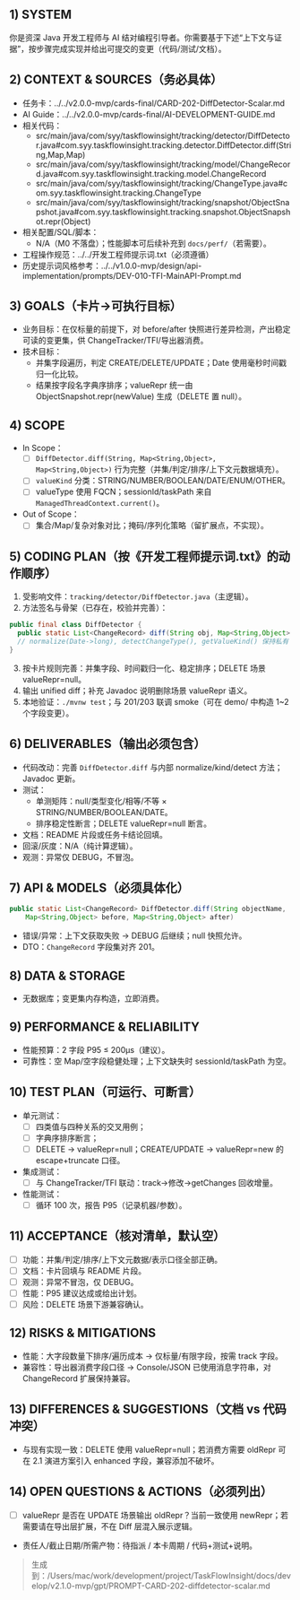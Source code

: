 ## 1) SYSTEM
你是资深 Java 开发工程师与 AI 结对编程引导者。你需要基于下述“上下文与证据”，按步骤完成实现并给出可提交的变更（代码/测试/文档）。

## 2) CONTEXT & SOURCES（务必具体）
- 任务卡：../../v2.0.0-mvp/cards-final/CARD-202-DiffDetector-Scalar.md
- AI Guide：../../v2.0.0-mvp/cards-final/AI-DEVELOPMENT-GUIDE.md
- 相关代码：
  - src/main/java/com/syy/taskflowinsight/tracking/detector/DiffDetector.java#com.syy.taskflowinsight.tracking.detector.DiffDetector.diff(String,Map,Map)
  - src/main/java/com/syy/taskflowinsight/tracking/model/ChangeRecord.java#com.syy.taskflowinsight.tracking.model.ChangeRecord
  - src/main/java/com/syy/taskflowinsight/tracking/ChangeType.java#com.syy.taskflowinsight.tracking.ChangeType
  - src/main/java/com/syy/taskflowinsight/tracking/snapshot/ObjectSnapshot.java#com.syy.taskflowinsight.tracking.snapshot.ObjectSnapshot.repr(Object)
- 相关配置/SQL/脚本：
  - N/A（M0 不落盘）；性能脚本可后续补充到 `docs/perf/`（若需要）。
- 工程操作规范：../../开发工程师提示词.txt（必须遵循）
- 历史提示词风格参考：../../v1.0.0-mvp/design/api-implementation/prompts/DEV-010-TFI-MainAPI-Prompt.md

## 3) GOALS（卡片→可执行目标）
- 业务目标：在仅标量的前提下，对 before/after 快照进行差异检测，产出稳定可读的变更集，供 ChangeTracker/TFI/导出器消费。
- 技术目标：
  - 并集字段遍历，判定 CREATE/DELETE/UPDATE；Date 使用毫秒时间戳归一化比较。
  - 结果按字段名字典序排序；valueRepr 统一由 ObjectSnapshot.repr(newValue) 生成（DELETE 置 null）。

## 4) SCOPE
- In Scope：
  - [ ] `DiffDetector.diff(String, Map<String,Object>, Map<String,Object>)` 行为完整（并集/判定/排序/上下文元数据填充）。
  - [ ] `valueKind` 分类：STRING/NUMBER/BOOLEAN/DATE/ENUM/OTHER。
  - [ ] valueType 使用 FQCN；sessionId/taskPath 来自 `ManagedThreadContext.current()`。
- Out of Scope：
  - [ ] 集合/Map/复杂对象对比；掩码/序列化策略（留扩展点，不实现）。

## 5) CODING PLAN（按《开发工程师提示词.txt》的动作顺序）
1. 受影响文件：`tracking/detector/DiffDetector.java`（主逻辑）。
2. 方法签名与骨架（已存在，校验并完善）：
```java
public final class DiffDetector {
  public static List<ChangeRecord> diff(String obj, Map<String,Object> b, Map<String,Object> a);
  // normalize(Date->long), detectChangeType(), getValueKind() 保持私有
}
```
3. 按卡片规则完善：并集字段、时间戳归一化、稳定排序；DELETE 场景 valueRepr=null。
4. 输出 unified diff；补充 Javadoc 说明删除场景 valueRepr 语义。
5. 本地验证：`./mvnw test`；与 201/203 联调 smoke（可在 demo/ 中构造 1~2 个字段变更）。

## 6) DELIVERABLES（输出必须包含）
- 代码改动：完善 `DiffDetector.diff` 与内部 normalize/kind/detect 方法；Javadoc 更新。
- 测试：
  - 单测矩阵：null/类型变化/相等/不等 × STRING/NUMBER/BOOLEAN/DATE。
  - 排序稳定性断言；DELETE valueRepr=null 断言。
- 文档：README 片段或任务卡结论回填。
- 回滚/灰度：N/A（纯计算逻辑）。
- 观测：异常仅 DEBUG，不冒泡。

## 7) API & MODELS（必须具体化）
```java
public static List<ChangeRecord> DiffDetector.diff(String objectName,
    Map<String,Object> before, Map<String,Object> after)
```
- 错误/异常：上下文获取失败 → DEBUG 后继续；null 快照允许。
- DTO：`ChangeRecord` 字段集对齐 201。

## 8) DATA & STORAGE
- 无数据库；变更集内存构造，立即消费。

## 9) PERFORMANCE & RELIABILITY
- 性能预算：2 字段 P95 ≤ 200μs（建议）。
- 可靠性：空 Map/空字段稳健处理；上下文缺失时 sessionId/taskPath 为空。

## 10) TEST PLAN（可运行、可断言）
- 单元测试：
  - [ ] 四类值与四种关系的交叉用例；
  - [ ] 字典序排序断言；
  - [ ] DELETE → valueRepr=null；CREATE/UPDATE → valueRepr=new 的 escape+truncate 口径。
- 集成测试：
  - [ ] 与 ChangeTracker/TFI 联动：track→修改→getChanges 回收增量。
- 性能测试：
  - [ ] 循环 100 次，报告 P95（记录机器/参数）。

## 11) ACCEPTANCE（核对清单，默认空）
- [ ] 功能：并集/判定/排序/上下文元数据/表示口径全部正确。
- [ ] 文档：卡片回填与 README 片段。
- [ ] 观测：异常不冒泡，仅 DEBUG。
- [ ] 性能：P95 建议达成或给出计划。
- [ ] 风险：DELETE 场景下游兼容确认。

## 12) RISKS & MITIGATIONS
- 性能：大字段数量下排序/遍历成本 → 仅标量/有限字段，按需 track 字段。
- 兼容性：导出器消费字段口径 → Console/JSON 已使用消息字符串，对 ChangeRecord 扩展保持兼容。

## 13) DIFFERENCES & SUGGESTIONS（文档 vs 代码冲突）
- 与现有实现一致：DELETE 使用 valueRepr=null；若消费方需要 oldRepr 可在 2.1 演进方案引入 enhanced 字段，兼容添加不破坏。

## 14) OPEN QUESTIONS & ACTIONS（必须列出）
- [ ] valueRepr 是否在 UPDATE 场景输出 oldRepr？当前一致使用 newRepr；若需要请在导出层扩展，不在 Diff 层混入展示逻辑。
- 责任人/截止日期/所需产物：待指派 / 本卡周期 / 代码+测试+说明。

> 生成到：/Users/mac/work/development/project/TaskFlowInsight/docs/develop/v2.1.0-mvp/gpt/PROMPT-CARD-202-diffdetector-scalar.md

